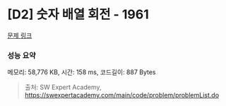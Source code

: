 # [D2] 숫자 배열 회전 - 1961 

[문제 링크](https://swexpertacademy.com/main/code/problem/problemDetail.do?contestProbId=AV5Pq-OKAVYDFAUq) 

### 성능 요약

메모리: 58,776 KB, 시간: 158 ms, 코드길이: 887 Bytes



> 출처: SW Expert Academy, https://swexpertacademy.com/main/code/problem/problemList.do